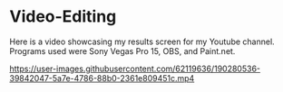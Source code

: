 # Video-Editing

Here is a video showcasing my results screen for my Youtube channel. Programs used were Sony Vegas Pro 15, OBS, and Paint.net.


https://user-images.githubusercontent.com/62119636/190280536-39842047-5a7e-4786-88b0-2361e809451c.mp4

